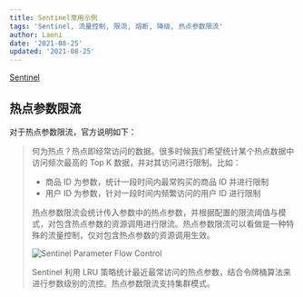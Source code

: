 ```yaml
---
title: Sentinel常用示例
tags: 'Sentinel, 流量控制, 限流, 熔断, 降级, 热点参数限流'
author: Laeni
date: '2021-08-25'
updated: '2021-08-25'
---
```


[Sentinel](https://github.com/alibaba/Sentinel)

## 热点参数限流

对于热点参数限流，官方说明如下：

> 何为热点？热点即经常访问的数据。很多时候我们希望统计某个热点数据中访问频次最高的 Top K 数据，并对其访问进行限制。比如：
>
> - 商品 ID 为参数，统计一段时间内最常购买的商品 ID 并进行限制
> - 用户 ID 为参数，针对一段时间内频繁访问的用户 ID 进行限制
>
> 热点参数限流会统计传入参数中的热点参数，并根据配置的限流阈值与模式，对包含热点参数的资源调用进行限流。热点参数限流可以看做是一种特殊的流量控制，仅对包含热点参数的资源调用生效。
>
> ![Sentinel Parameter Flow Control](F:\Objects\cn.laeni\blog-content\note\kit\sentinel.assets\sentinel-hot-param-overview-1.png)
>
> Sentinel 利用 LRU 策略统计最近最常访问的热点参数，结合令牌桶算法来进行参数级别的流控。热点参数限流支持集群模式。



